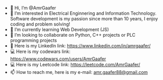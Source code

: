 - 👋 Hi, I’m @AmrGaafer
- 👀 I’m interested in Electrical Enginnering and Information Technology. Software development is my passion since more than 10 years, I enjoy coding and problem solving!
- 🌱 I’m currently learning Web Development (JS)
- 💞️ I’m looking to collaborate on Python, C++ projects or PLC programming projects
- :link: Here is my LinkedIn link: https://www.linkedin.com/in/amrgaafer/
- :computer: Here is my codewars link: https://www.codewars.com/users/AmrGaafer
- :computer: Here is my Leetcode link: https://leetcode.com/AmrGaafer/
- 📫 How to reach me, here is my e-mail: amr.gaafer88@gmail.com

<!---
AmrGaafer/AmrGaafer is a ✨ special ✨ repository because its `README.md` (this file) appears on your GitHub profile.
You can click the Preview link to take a look at your changes.
--->
